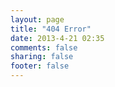 ```yaml
---
layout: page
title: "404 Error"
date: 2013-4-21 02:35
comments: false
sharing: false
footer: false
---
```

<script type="text/javascript" src="http://www.qq.com/404/search_children.js" charset="utf-8"></script>
